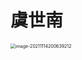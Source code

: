 # 虞世南

<img src="/image/image-20211114200639212.png" alt="image-20211114200639212" style="zoom:50%;" />